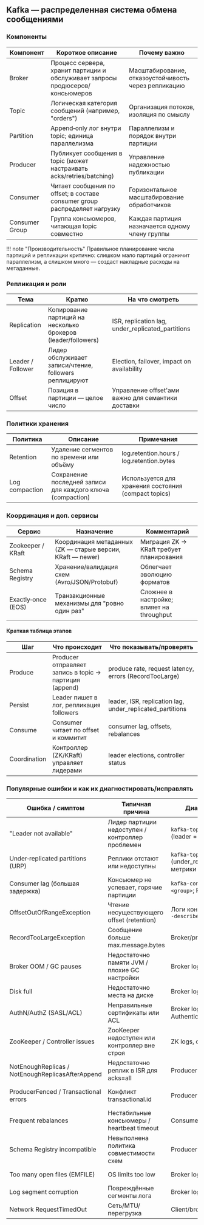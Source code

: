 ## Kafka — распределенная система обмена сообщениями

### Компоненты

| Компонент | Короткое описание | Почему важно |
|---|---|---|
| Broker | Процесс сервера, хранит партиции и обслуживает запросы продюсеров/консьюмеров | Масштабирование, отказоустойчивость через репликацию |
| Topic | Логическая категория сообщений (например, "orders") | Организация потоков, изоляция по смыслу |
| Partition | Append‑only лог внутри topic; единица параллелизма | Параллелизм и порядок внутри партиции |
| Producer | Публикует сообщения в topic (может настраивать acks/retries/batching) | Управление надежностью публикации |
| Consumer | Читает сообщения по offset; в составе consumer group распределяет нагрузку | Горизонтальное масштабирование обработчиков |
| Consumer Group | Группа консьюмеров, читающая topic совместно | Каждая партиция назначается одному члену группы |

!!! note "Производительность"
	Правильное планирование числа партиций и репликации критично: слишком мало партиций ограничит параллелизм, а слишком много — создаст накладные расходы на метаданные.

### Репликация и роли

| Тема | Кратко | На что смотреть |
|---|---|---|
| Replication | Копирование партиций на несколько брокеров (leader/followers) | ISR, replication lag, under_replicated_partitions |
| Leader / Follower | Лидер обслуживает записи/чтение, followers реплицируют | Election, failover, impact on availability |
| Offset | Позиция в партиции — целое число | Управление offset'ами важно для семантики доставки |

### Политики хранения

| Политика | Описание | Примечания |
|---|---|---|
| Retention | Удаление сегментов по времени или объёму | log.retention.hours / log.retention.bytes |
| Log compaction | Сохранение последней записи для каждого ключа (compaction) | Используется для хранения состояния (compact topics) |

### Координация и доп. сервисы

| Сервис | Назначение | Комментарий |
|---|---|---|
| Zookeeper / KRaft | Координация метаданных (ZK — старые версии, KRaft — newer) | Миграция ZK → KRaft требует планирования |
| Schema Registry | Хранение/валидация схем (Avro/JSON/Protobuf) | Облегчает эволюцию форматов |
| Exactly‑once (EOS) | Транзакционные механизмы для "ровно один раз" | Сложнее в настройке; влияет на throughput |

#### Краткая таблица этапов
| Шаг | Что происходит | Что показывать/проверять |
|---|---|---|
| Produce | Producer отправляет запись в topic → партиция (append) | produce rate, request latency, errors (RecordTooLarge) |
| Persist | Leader пишет в лог, репликация followers | leader, ISR, replication lag, under_replicated_partitions |
| Consume | Consumer читает по offset и коммитит | consumer lag, offsets, rebalances |
| Coordination | Контроллер (ZK/KRaft) управляет лидерами | leader elections, controller status |

### Популярные ошибки и как их диагностировать/исправлять
| Ошибка / симптом | Типичная причина | Диагностика (команды / признаки) | Быстрое решение |
|---|---|---|---|
| "Leader not available" | Лидер партиции недоступен / контроллер проблемен | `kafka-topics.sh --describe --topic <topic>` (leader = -1); controller/broker logs | Перезапустить broker, проверить контроллер; preferred‑replica‑election при необходимости |
| Under‑replicated partitions (URP) | Реплики отстают или недоступны | `kafka-topics.sh --describe` (under_replicated_partitions), broker logs, метрики | Проверить IO/сеть; восстановить реплики; изменить настройки replica.fetch* при необходимости |
| Consumer lag (большая задержка) | Консьюмер не успевает, горячие партиции | `kafka-consumer-groups.sh --describe --group <group>`; Prometheus consumer lag | Увеличить parallelism, оптимизировать обработку, увеличить партиции/consumer'ов |
| OffsetOutOfRangeException | Чтение несуществующего offset (retention) | Логи консьюмера; `kafka-consumer-groups.sh --describe` | Сброс offsets (`--reset-offsets --to-earliest|--to-latest`) и execute |
| RecordTooLargeException | Сообщение больше max.message.bytes | Broker/producer logs | Увеличить message.max.bytes / max.request.size или разбить payload |
| Broker OOM / GC pauses | Недостаточно памяти JVM / плохие GC настройки | Broker logs, JMX GC metrics | Настроить heap/GC, перераспределить нагрузку |
| Disk full | Недостаточно места на диске | Broker logs; `df -h` на broker | Очистка/увеличение диска, настроить retention/log.dirs |
| AuthN/AuthZ (SASL/ACL) | Неправильные сертификаты или ACL | Broker logs: AuthenticationException/AuthorizationException | Проверить сертификаты/ACLs, kafka-acls.sh |
| ZooKeeper / Controller issues | ZooKeeper недоступен или контроллер вне строя | ZK logs, controller logs | Восстановить ensemble; проверить quorum; перезапустить сервисы |
| NotEnoughReplicas / NotEnoughReplicasAfterAppend | Недостаточно реплик в ISR для acks=all | Producer errors; проверка ISR | Добавить реплики или изменить политику acks/min.insync.replicas |
| ProducerFenced / Transactional errors | Конфликт transactional.id | Producer logs | Использовать уникальные transactional.id; корректно закрывать продюсер |
| Frequent rebalances | Нестабильные консьюмеры / heartbeat timeout | Consumer logs, frequent rebalance messages | Увеличить session.timeout.ms/heartbeat.interval.ms; оптимизировать lifecycle |
| Schema Registry incompatible | Невыполнена политика совместимости схем | Producer errors; schema-registry logs | Привести схему в совместимое состояние или обновить policy |
| Too many open files (EMFILE) | OS limits too low | Broker logs; `lsof` | Увеличить ulimit -n / systemd LimitNOFILE |
| Log segment corruption | Повреждённые сегменты лога | Broker logs; `kafka-dump-log.sh` | Восстановить из бэкапа или аккуратно удалить повреждённые сегменты |
| Network RequestTimedOut | Сеть/MTU/перегрузка | Client/broker RequestTimedOut | Проверить сеть, увеличить timeouts, оптимизировать batching |
